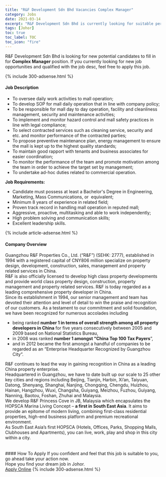 ```yaml
---
title: "R&F Development Sdn Bhd Vacancies Complex Manager" 
category: Jobs 
date: 2021-03-14 
excerpt: "R&F Development Sdn Bhd is currently looking for suitable person to fill in the Complex Manager which based in Johor" 
tags: [Johor] 
toc: true 
toc_label: TOC 
toc_icon: "fire" 
--- 
```


<p>R&F Development Sdn Bhd is looking for new potential candidates to fill in for <b>Complex Manager</b> position. If you currently looking for new job opportunities and qualified with the job desc, feel free to apply this job.
</p>{% include 300-adsense.html %} 
<div><div><h4>Job Description</h4></div><div><div><span><div><ul><li>To oversee daily work activities to mall operation;</li><li>To develop SOP for mall daily operation that in line with company policy;</li><li>To be responsible for mall day to day operation, facility and cleanliness management, security and maintenance activities;</li><li>To implement and monitor hazard control and mall safety practices in line with legal compliance;</li><li>To select contracted services such as cleaning service, security and etc. and monitor performance of the contracted parties;</li><li>To propose preventive maintenance plan, energy management to ensure the mall is kept up to the highest quality standards;</li><li>To maintain good rapport with tenants and business associates for easier coordination;</li><li>To monitor the performance of the team and promote motivation among the team in order to achieve the target set by management;</li><li>To undertake ad-hoc duties related to commercial operation.&#160;</li></ul><div><strong>Job Requirements:&#160;</strong></div><ul><li>Candidate must possess at least a Bachelor's Degree in Engineering, Marketing, Mass Communications, or&#160; equivalent;</li><li>Minimum 8 years of experience in related field;</li><li>Proven track record in handling mall operation in reputed mall;</li><li>Aggressive, proactive, multitasking and able to work independently;</li><li>High problem solving and communication skills;</li><li>Excellent leadership skills.&#160;</li></ul></div></span></div></div></div> 
{% include article-adsense.html %} 
<div><div><h4>Company Overview</h4></div><div><div><span><div><div>
	Guangzhou R&amp;F Properties Co., Ltd. (&#8220;R&amp;F&#8221;) (SEHK: 2777), established in 1994 with a registered capital of CNY806 million specialize on property design, development, construction, sales, management and property related services in China.</div>
<div>
	R&amp;F is also officially licensed to develop high class property developments and provide world class property design, construction, property management and property related services. R&amp;F is today regarded as a leading comprehensive property developer in China.</div>
<div>
	Since its establishment in 1994, our senior management and team has devoted their attention and level of detail to win the praise and recognition of our customers. As a testament to our commitment and solid foundation, we have been recognized for numerous accolades including</div>
<ul>
<li>
		being ranked <strong>number 1 in terms of overall strength among all property developers in China</strong> for five years consecutively between 2005 and 2009 based on National Statistics Bureau,</li>
<li>
		in 2008 was ranked <strong>number 1 amongst &#8220;China Top 100 Tax Payers</strong>&#8221;,</li>
<li>
		and in 2012 became the first amongst a handful of companies to be regarded as an &#8220;Enterprise Headquarter Recognized by Guangzhou City&#8221;.</li>
</ul>
<div>
	R&amp;F continues to lead the way in gaining recognition in China as a leading China property enterprise.</div>
<div>
	Headquartered in Guangzhou, we have to date built up our scale to 25 other key cities and regions including Beijing, Tianjin, Harbin, Xi&#8217;an, Taiyuan, Datong, Shenyang, Shanghai, Nanjing, Chongqing, Chengdu, Huizhou, Hainan, Hangzhou, Wuxi, Changsha, Guiyang, Meizhou, Fuzhou, Guiyang, Nanning, Baotou, Foshan, Zhuhai and Malaysia.</div>
<div>
	We develop R&amp;F Princess Cove in JB, Malaysia which encapsulates the HOPSCA Marina Living Concept &#8211; <strong>a first in South East Asia</strong>. It aims to provide an epitome of modern living, combining first-class residential properties, high-end business platform and premium recreational environment.</div>
<div>
	As South East Asia&#8217;s first HOPSCA (Hotels, Offices, Parks, Shopping Malls, Clubhouses and Apartments), you can live, work, play and shop in this city within a city.&#160;&#160;<br>
<br>
<strong>&#160; &#160; &#160;</strong></div></div></span></div></div></div> 
#### How To Apply 
If you confident and feel that this job is suitable to you, go ahead take your action now. <br/> 
Hope you find your dream job in Johor. <br/> 
<a href="https://www.jobstreet.com.my/en/job/complex-manager-4506155?jobId=jobstreet-my-job-4506155&" class="btn btn--info" target="_blank" rel="nofollow noopenner">Apply Online</a> 
{% include 300-adsense.html %} 